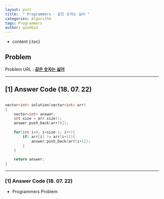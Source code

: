 ```yaml
---
layout: post
title:  " Programmers - 같은 숫자는 싫어 "
categories: Algorithm
tags: Programmers
author: goodGid
---
```

* content
{:toc}


## Problem 
Problem URL : **[같은 숫자는 싫어](https://programmers.co.kr/learn/courses/30/lessons/12906)**

---

## [1] Answer Code (18. 07. 22)

``` cpp

vector<int> solution(vector<int> arr)
{
    vector<int> answer;
    int size = arr.size();
    answer.push_back(arr[0]);
    
    for(int i=0; i<size-1; i++){
        if( arr[i] != arr[i+1]){
            answer.push_back(arr[i+1]);
        }
    }
    
    return answer;
}


```

---


### [1] Answer Code (18. 07. 22)

* Programmers Problem
